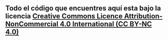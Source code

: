 ## Todo el código que encuentres aquí esta bajo la licencia [Creative Commons Licence Attribution-NonCommercial 4.0 International (CC BY-NC 4.0) ](https://creativecommons.org/licenses/by-nc/4.0/)
